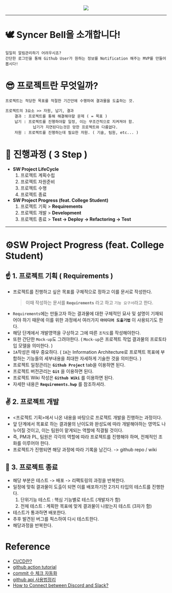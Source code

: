 <div align="center">
    <img src="https://github.com/DevvIll/Syncer-Bell/blob/main/static/image/Syncer%20Bell%20Title%20Bar.png"/>
</div>

___  

# 🕊️ Syncer Bell을 소개합니다!
    일일히 알림관리하기 어려우시죠? 
    간단한 로그인을 통해 Github User가 원하는 정보를 Notification 해주는 MVP를 만들어봅시다!

# 😎 프로젝트란 무엇일까?
    프로젝트는 적당한 목표를 적절한 기간안에 수행하여 결과물을 도출하는 것.

    프로젝트의 3요소 >> 자원, 납기, 결과
        결과 : 프로젝트를 통해 해결해야할 문제 ( = 목표 )
        납기 : 프로젝트를 진행하야할 일정, 이는 무조건적으로 지켜져야 함. 
                납기가 지연된다는것은 망한 프로젝트와 다름없다.
        자원 : 프로젝트를 진행하는데 필요한 자원. ( 기술, 팀원, etc... )

# 🤗 진행과정 ( 3 Step )
- **SW Project LifeCycle**  
    1. 프로젝트 계획수립
    2. 프로젝트 자원준비
    3. 프로젝트 수행
    4. 프로젝트 종료
- **SW Project Progress (feat. College Student)**
    1. 프로젝트 기획 > **Requirements**
    2. 프로젝트 개발 > **Development**
    3. 프로젝트 종료 > **Test -> Deploy -> Refactoring -> Test**

---

# ⚙️SW Project Progress (feat. College Student)
## ☝️ 1. 프로젝트 기획 ( Requirements )
- 프로젝트를 진행하고 싶은 목표를 구체적으로 정하고 이를 문서로 작성한다.
    > 이때 작성하는 문서를 **`Requirements`** 라고 하고 `기능 요구서`라고 한다.
- `Requirements`에는 만들고자 하는 결과물에 대한 구체적인 묘사 및 설명이 기재되어야 하기 때문에 이를 위한 과정에서 여러가지 **`아이디어 도출기법`** 이 사용되기도 한다.
- 해당 단계에서 개발영역을 구상하고 그에 따른 `조직도`를 작성해야한다.
- 또한 간단한 `Mock-up`도 그려야한다. ( `Mock-up`은 프로젝트 작업 결과물의 프로토타입 모델을 의미한다. )
- `IA`작성은 매우 중요하다. ( `IA`는 Information Architecture로 프로젝트 목표에 부합하는 기능들의 세부내용을 최대한 자세하게 기술한 것을 의미한다. )
- 프로젝트 일정관리는 **`Github Project`** tab을 이용하면 된다.
- 프로젝트 버전관리는 **`Git`** 을 이용하면 된다.
- 프로젝트 Wiki 작성은 **`Github Wiki`** 를 이용하면 된다.
- 자세한 내용은 **`Requirements.hwp`** 를 참조하셔라.

## ✌️ 2. 프로젝트 개발
- <프로젝트 기획>에서 나온 내용을 바탕으로 프로젝트 개발을 진행하는 과정이다.
- 앞 단계에서 목표로 하는 결과물의 난이도와 완성도에 따라 개발해야하는 영역도 나누어질 것이고, 이는 팀원이 맡게되는 역할에 직결될 것이다.
- 즉, PM과 PL, 팀원은 각각의 역할에 따라 프로젝트를 진행해야 하며, 전체적인 조화를 이루어야 한다.
- 프로젝트가 진행되면 해당 과정에 따라 기록을 남긴다. -> github repo / wiki

## 🤟 3. 프로젝트 종료
- 해당 부분은 테스트 -> 배포 -> 리팩토링의 과정을 반복한다.
- 일정에 맞춰 결과물이 도출이 되면 이를 배포하기전 2가지 타입의 테스트를 진행한다.
    1. 단위기능 테스트 : 핵심 기능별로 테스트 (개발자가 함)
    2. 전체 테스트 : 계획한 목표에 맞게 결과물이 나왔는지 테스트 (3자가 함) 
- 테스트가 통과하면 배포한다.
- 추후 발견된 버그를 픽스하여 다시 테스트한다.
- 해당과정을 반복한다.

# Reference
- [CI/CD란?](https://www.redhat.com/ko/topics/devops/what-is-ci-cd)
- [github action tutorial](https://zzsza.github.io/development/2020/06/06/github-action/)
- [commit 수 체크 자동화](https://github.com/pro00er/commit-checker)
- [github api 사용법정리](https://eunjin3786.tistory.com/194)
- [How to Connect between Discord and Slack?](https://discordbot.tistory.com/37) 
